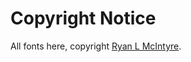 # Copyright Notice

All fonts here, copyright [Ryan L McIntyre](https://github.com/ryanoasis/nerd-fonts/).
